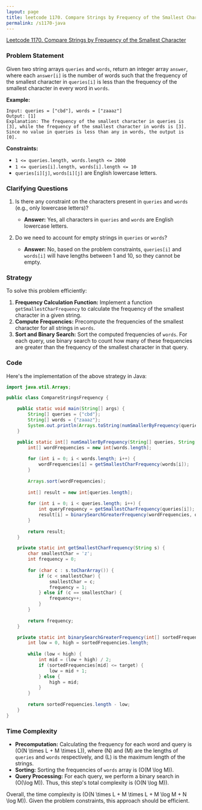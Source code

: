 ```yaml
---
layout: page
title: leetcode 1170. Compare Strings by Frequency of the Smallest Character
permalink: /s1170-java
---
```

[Leetcode 1170. Compare Strings by Frequency of the Smallest Character](https://algoadvance.github.io/algoadvance/l1170)
### Problem Statement

Given two string arrays `queries` and `words`, return an integer array `answer`, where each `answer[i]` is the number of words such that the frequency of the smallest character in `queries[i]` is less than the frequency of the smallest character in every word in `words`.

**Example:**
```
Input: queries = ["cbd"], words = ["zaaaz"]
Output: [1]
Explanation: The frequency of the smallest character in queries is [3], while the frequency of the smallest character in words is [3]. Since no value in queries is less than any in words, the output is [0].
```

**Constraints:**
- `1 <= queries.length, words.length <= 2000`
- `1 <= queries[i].length, words[i].length <= 10`
- `queries[i][j]`, `words[i][j]` are English lowercase letters.

### Clarifying Questions

1. Is there any constraint on the characters present in `queries` and `words` (e.g., only lowercase letters)?
   - **Answer:** Yes, all characters in `queries` and `words` are English lowercase letters.
   
2. Do we need to account for empty strings in `queries` or `words`?
   - **Answer:** No, based on the problem constraints, `queries[i]` and `words[i]` will have lengths between 1 and 10, so they cannot be empty.

### Strategy

To solve this problem efficiently:
1. **Frequency Calculation Function:** Implement a function `getSmallestCharFrequency` to calculate the frequency of the smallest character in a given string.
2. **Compute Frequencies:** Precompute the frequencies of the smallest character for all strings in `words`.
3. **Sort and Binary Search:** Sort the computed frequencies of `words`. For each query, use binary search to count how many of these frequencies are greater than the frequency of the smallest character in that query.

### Code
Here's the implementation of the above strategy in Java:

```java
import java.util.Arrays;

public class CompareStringsFrequency {

    public static void main(String[] args) {
        String[] queries = {"cbd"};
        String[] words = {"zaaaz"};
        System.out.println(Arrays.toString(numSmallerByFrequency(queries, words)));
    }

    public static int[] numSmallerByFrequency(String[] queries, String[] words) {
        int[] wordFrequencies = new int[words.length];
        
        for (int i = 0; i < words.length; i++) {
            wordFrequencies[i] = getSmallestCharFrequency(words[i]);
        }
        
        Arrays.sort(wordFrequencies);
        
        int[] result = new int[queries.length];
        
        for (int i = 0; i < queries.length; i++) {
            int queryFrequency = getSmallestCharFrequency(queries[i]);
            result[i] = binarySearchGreaterFrequency(wordFrequencies, queryFrequency);
        }
        
        return result;
    }

    private static int getSmallestCharFrequency(String s) {
        char smallestChar = 'z';
        int frequency = 0;
        
        for (char c : s.toCharArray()) {
            if (c < smallestChar) {
                smallestChar = c;
                frequency = 1;
            } else if (c == smallestChar) {
                frequency++;
            }
        }
        
        return frequency;
    }

    private static int binarySearchGreaterFrequency(int[] sortedFrequencies, int target) {
        int low = 0, high = sortedFrequencies.length;
        
        while (low < high) {
            int mid = (low + high) / 2;
            if (sortedFrequencies[mid] <= target) {
                low = mid + 1;
            } else {
                high = mid;
            }
        }
        
        return sortedFrequencies.length - low;
    }
}
```

### Time Complexity

- **Precomputation:** Calculating the frequency for each word and query is \(O(N \times L + M \times L)\), where \(N\) and \(M\) are the lengths of `queries` and `words` respectively, and \(L\) is the maximum length of the strings.
- **Sorting:** Sorting the frequencies of `words` array is \(O(M \log M)\).
- **Query Processing:** For each query, we perform a binary search in \(O(\log M)\). Thus, this step's total complexity is \(O(N \log M)\).

Overall, the time complexity is \(O(N \times L + M \times L + M \log M + N \log M)\). Given the problem constraints, this approach should be efficient.